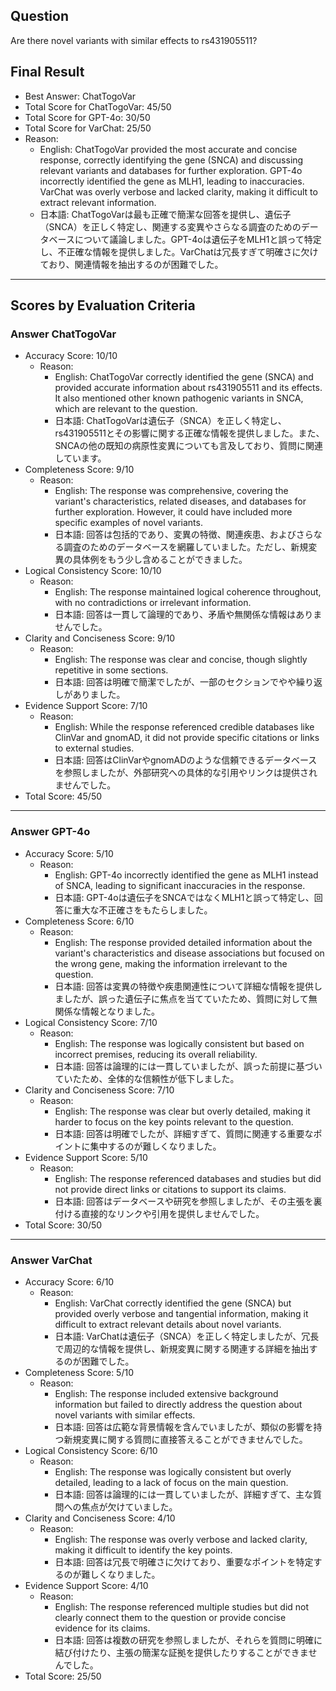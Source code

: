 ## Question

Are there novel variants with similar effects to rs431905511?

## Final Result

- Best Answer: ChatTogoVar
- Total Score for ChatTogoVar: 45/50
- Total Score for GPT-4o: 30/50
- Total Score for VarChat: 25/50
- Reason:
  - English: ChatTogoVar provided the most accurate and concise response, correctly identifying the gene (SNCA) and discussing relevant variants and databases for further exploration. GPT-4o incorrectly identified the gene as MLH1, leading to inaccuracies. VarChat was overly verbose and lacked clarity, making it difficult to extract relevant information.
  - 日本語: ChatTogoVarは最も正確で簡潔な回答を提供し、遺伝子（SNCA）を正しく特定し、関連する変異やさらなる調査のためのデータベースについて議論しました。GPT-4oは遺伝子をMLH1と誤って特定し、不正確な情報を提供しました。VarChatは冗長すぎて明確さに欠けており、関連情報を抽出するのが困難でした。

---

## Scores by Evaluation Criteria

### Answer ChatTogoVar
- Accuracy Score: 10/10
  - Reason: 
    - English: ChatTogoVar correctly identified the gene (SNCA) and provided accurate information about rs431905511 and its effects. It also mentioned other known pathogenic variants in SNCA, which are relevant to the question.
    - 日本語: ChatTogoVarは遺伝子（SNCA）を正しく特定し、rs431905511とその影響に関する正確な情報を提供しました。また、SNCAの他の既知の病原性変異についても言及しており、質問に関連しています。
- Completeness Score: 9/10
  - Reason: 
    - English: The response was comprehensive, covering the variant's characteristics, related diseases, and databases for further exploration. However, it could have included more specific examples of novel variants.
    - 日本語: 回答は包括的であり、変異の特徴、関連疾患、およびさらなる調査のためのデータベースを網羅していました。ただし、新規変異の具体例をもう少し含めることができました。
- Logical Consistency Score: 10/10
  - Reason: 
    - English: The response maintained logical coherence throughout, with no contradictions or irrelevant information.
    - 日本語: 回答は一貫して論理的であり、矛盾や無関係な情報はありませんでした。
- Clarity and Conciseness Score: 9/10
  - Reason: 
    - English: The response was clear and concise, though slightly repetitive in some sections.
    - 日本語: 回答は明確で簡潔でしたが、一部のセクションでやや繰り返しがありました。
- Evidence Support Score: 7/10
  - Reason: 
    - English: While the response referenced credible databases like ClinVar and gnomAD, it did not provide specific citations or links to external studies.
    - 日本語: 回答はClinVarやgnomADのような信頼できるデータベースを参照しましたが、外部研究への具体的な引用やリンクは提供されませんでした。
- Total Score: 45/50

---

### Answer GPT-4o
- Accuracy Score: 5/10
  - Reason: 
    - English: GPT-4o incorrectly identified the gene as MLH1 instead of SNCA, leading to significant inaccuracies in the response.
    - 日本語: GPT-4oは遺伝子をSNCAではなくMLH1と誤って特定し、回答に重大な不正確さをもたらしました。
- Completeness Score: 6/10
  - Reason: 
    - English: The response provided detailed information about the variant's characteristics and disease associations but focused on the wrong gene, making the information irrelevant to the question.
    - 日本語: 回答は変異の特徴や疾患関連性について詳細な情報を提供しましたが、誤った遺伝子に焦点を当てていたため、質問に対して無関係な情報となりました。
- Logical Consistency Score: 7/10
  - Reason: 
    - English: The response was logically consistent but based on incorrect premises, reducing its overall reliability.
    - 日本語: 回答は論理的には一貫していましたが、誤った前提に基づいていたため、全体的な信頼性が低下しました。
- Clarity and Conciseness Score: 7/10
  - Reason: 
    - English: The response was clear but overly detailed, making it harder to focus on the key points relevant to the question.
    - 日本語: 回答は明確でしたが、詳細すぎて、質問に関連する重要なポイントに集中するのが難しくなりました。
- Evidence Support Score: 5/10
  - Reason: 
    - English: The response referenced databases and studies but did not provide direct links or citations to support its claims.
    - 日本語: 回答はデータベースや研究を参照しましたが、その主張を裏付ける直接的なリンクや引用を提供しませんでした。
- Total Score: 30/50

---

### Answer VarChat
- Accuracy Score: 6/10
  - Reason: 
    - English: VarChat correctly identified the gene (SNCA) but provided overly verbose and tangential information, making it difficult to extract relevant details about novel variants.
    - 日本語: VarChatは遺伝子（SNCA）を正しく特定しましたが、冗長で周辺的な情報を提供し、新規変異に関する関連する詳細を抽出するのが困難でした。
- Completeness Score: 5/10
  - Reason: 
    - English: The response included extensive background information but failed to directly address the question about novel variants with similar effects.
    - 日本語: 回答は広範な背景情報を含んでいましたが、類似の影響を持つ新規変異に関する質問に直接答えることができませんでした。
- Logical Consistency Score: 6/10
  - Reason: 
    - English: The response was logically consistent but overly detailed, leading to a lack of focus on the main question.
    - 日本語: 回答は論理的には一貫していましたが、詳細すぎて、主な質問への焦点が欠けていました。
- Clarity and Conciseness Score: 4/10
  - Reason: 
    - English: The response was overly verbose and lacked clarity, making it difficult to identify the key points.
    - 日本語: 回答は冗長で明確さに欠けており、重要なポイントを特定するのが難しくなりました。
- Evidence Support Score: 4/10
  - Reason: 
    - English: The response referenced multiple studies but did not clearly connect them to the question or provide concise evidence for its claims.
    - 日本語: 回答は複数の研究を参照しましたが、それらを質問に明確に結び付けたり、主張の簡潔な証拠を提供したりすることができませんでした。
- Total Score: 25/50